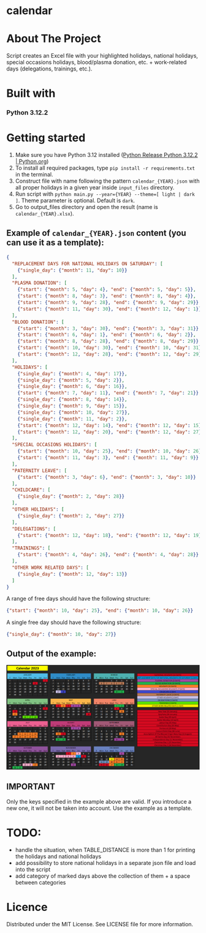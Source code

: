 # calendar

# About The Project
Script creates an Excel file with your highlighted holidays, national holidays, special occasions holidays, blood/plasma donation, etc. + work-related days (delegations, trainings, etc.).

# Built with
### Python 3.12.2

# Getting started

1. Make sure you have Python 3.12 installed ([Python Release Python 3.12.2 | Python.org](https://www.python.org/downloads/release/python-3122/))
1. To install all required packages, type `pip install -r requirements.txt` in the terminal.
1. Construct file with name following the pattern `calendar_{YEAR}.json` with all proper holidays in a given year inside `input_files` directory.
1. Run script with `python main.py --year={YEAR} --theme=[ light | dark ]`. Theme parameter is optional. Default is `dark`.
1. Go to output_files directory and open the result (name is `calendar_{YEAR}.xlsx`).

## Example of `calendar_{YEAR}.json` content (you can use it as a template):
```json
{
  "REPLACEMENT DAYS FOR NATIONAL HOLIDAYS ON SATURDAY": [
    {"single_day": {"month": 11, "day": 10}}
  ],
  "PLASMA DONATION": [
    {"start": {"month": 5, "day": 4}, "end": {"month": 5, "day": 5}},
    {"start": {"month": 8, "day": 3}, "end": {"month": 8, "day": 4}},
    {"start": {"month": 9, "day": 28}, "end": {"month": 9, "day": 29}},
    {"start": {"month": 11, "day": 30}, "end": {"month": 12, "day": 1}}
  ],
  "BLOOD DONATION": [
    {"start": {"month": 3, "day": 30}, "end": {"month": 3, "day": 31}},
    {"start": {"month": 6, "day": 1}, "end": {"month": 6, "day": 2}},
    {"start": {"month": 8, "day": 28}, "end": {"month": 8, "day": 29}},
    {"start": {"month": 10, "day": 30}, "end": {"month": 10, "day": 31}},
    {"start": {"month": 12, "day": 28}, "end": {"month": 12, "day": 29}}
  ],
  "HOLIDAYS": [
    {"single_day": {"month": 4, "day": 17}},
    {"single_day": {"month": 5, "day": 2}},
    {"single_day": {"month": 6, "day": 16}},
    {"start": {"month": 7, "day": 11}, "end": {"month": 7, "day": 21}},
    {"single_day": {"month": 8, "day": 14}},
    {"single_day": {"month": 9, "day": 15}},
    {"single_day": {"month": 10, "day": 27}},
    {"single_day": {"month": 11, "day": 2}},
    {"start": {"month": 12, "day": 14}, "end": {"month": 12, "day": 15}},
    {"start": {"month": 12, "day": 20}, "end": {"month": 12, "day": 27}}
  ],
  "SPECIAL OCCASIONS HOLIDAYS": [
    {"start": {"month": 10, "day": 25}, "end": {"month": 10, "day": 26}},
    {"start": {"month": 11, "day": 3}, "end": {"month": 11, "day": 9}}
  ],
  "PATERNITY LEAVE": [
    {"start": {"month": 3, "day": 6}, "end": {"month": 3, "day": 10}}
  ],
  "CHILDCARE": [
    {"single_day": {"month": 2, "day": 28}}
  ],
  "OTHER HOLIDAYS": [
    {"single_day": {"month": 2, "day": 27}}
  ],
  "DELEGATIONS": [
    {"start": {"month": 12, "day": 18}, "end": {"month": 12, "day": 19}}
  ],
  "TRAININGS": [
    {"start": {"month": 4, "day": 26}, "end": {"month": 4, "day": 28}}
  ],
  "OTHER WORK RELATED DAYS": [
    {"single_day": {"month": 12, "day": 13}}
  ]
}
```
A range of free days should have the following structure:
```json
{"start": {"month": 10, "day": 25}, "end": {"month": 10, "day": 26}}
```
A single free day should have the following structure:
```json
{"single_day": {"month": 10, "day": 27}}
```
## Output of the example:
![img.png](resources/img.png)

## IMPORTANT
Only the keys specified in the example above are valid. If you introduce a new one, it will not be taken into account. Use the example as a template.

# TODO:
- handle the situation, when TABLE_DISTANCE is more than 1 for printing the holidays and national holidays
- add possibility to store national holidays in a separate json file and load into the script
- add category of marked days above the collection of them + a space between categories

# Licence
Distributed under the MIT License. See LICENSE file for more information.